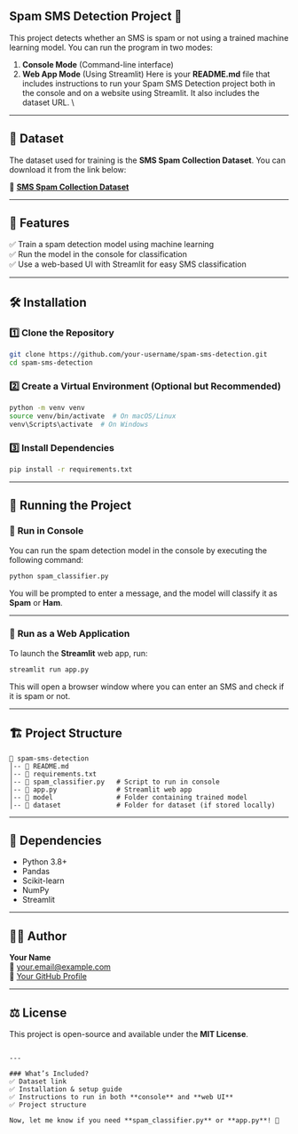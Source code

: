 
## Spam SMS Detection Project 🚀
This project detects whether an SMS is spam or not using a trained machine learning model. You can run the program in two modes:
1. **Console Mode** (Command-line interface)
2. **Web App Mode** (Using Streamlit)
Here is your **README.md** file that includes instructions to run your Spam SMS Detection project both in the console and on a website using Streamlit. It also includes the dataset URL.  \

---

## 📂 Dataset  
The dataset used for training is the **SMS Spam Collection Dataset**. You can download it from the link below:  

📌 **[SMS Spam Collection Dataset](https://www.kaggle.com/datasets/uciml/sms-spam-collection-dataset)**  

---

## 📌 Features  
✅ Train a spam detection model using machine learning  
✅ Run the model in the console for classification  
✅ Use a web-based UI with Streamlit for easy SMS classification  

---

## 🛠 Installation  

### 1️⃣ **Clone the Repository**  
```sh
git clone https://github.com/your-username/spam-sms-detection.git
cd spam-sms-detection
```

### 2️⃣ **Create a Virtual Environment (Optional but Recommended)**
```sh
python -m venv venv
source venv/bin/activate  # On macOS/Linux
venv\Scripts\activate  # On Windows
```

### 3️⃣ **Install Dependencies**  
```sh
pip install -r requirements.txt
```

---

## 🚀 Running the Project  

### 🔹 **Run in Console**  
You can run the spam detection model in the console by executing the following command:  
```sh
python spam_classifier.py
```
You will be prompted to enter a message, and the model will classify it as **Spam** or **Ham**.

---

### 🔹 **Run as a Web Application**  
To launch the **Streamlit** web app, run:  
```sh
streamlit run app.py
```
This will open a browser window where you can enter an SMS and check if it is spam or not.

---

## 🏗 Project Structure  
```
📁 spam-sms-detection
│-- 📄 README.md
│-- 📄 requirements.txt
│-- 📄 spam_classifier.py   # Script to run in console
│-- 📄 app.py               # Streamlit web app
│-- 📂 model                # Folder containing trained model
│-- 📂 dataset              # Folder for dataset (if stored locally)
```

---

## 🔧 Dependencies  
- Python 3.8+  
- Pandas  
- Scikit-learn  
- NumPy  
- Streamlit  

---

## 👨‍💻 Author  
**Your Name**  
📧 your.email@example.com  
🔗 [Your GitHub Profile](https://github.com/your-username)  

---

## ⚖ License  
This project is open-source and available under the **MIT License**.
```

---

### What’s Included?  
✅ Dataset link  
✅ Installation & setup guide  
✅ Instructions to run in both **console** and **web UI**  
✅ Project structure  

Now, let me know if you need **spam_classifier.py** or **app.py**! 🚀
